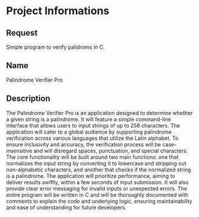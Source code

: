 # Project Informations

## Request
Simple program to verify palidroms in C.

## Name
Palindrome Verifier Pro

## Description
The Palindrome Verifier Pro is an application designed to determine whether a given string is a palindrome. It will feature a simple command-line interface that allows users to input strings of up to 256 characters. The application will cater to a global audience by supporting palindrome verification across various languages that utilize the Latin alphabet. To ensure inclusivity and accuracy, the verification process will be case-insensitive and will disregard spaces, punctuation, and special characters. The core functionality will be built around two main functions: one that normalizes the input string by converting it to lowercase and stripping out non-alphabetic characters, and another that checks if the normalized string is a palindrome. The application will prioritize performance, aiming to deliver results swiftly, within a few seconds of input submission. It will also provide clear error messaging for invalid inputs or unexpected errors. The entire program will be written in C and will be thoroughly documented with comments to explain the code and underlying logic, ensuring maintainability and ease of understanding for future developers.

